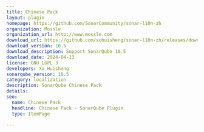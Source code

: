 ```yaml
---
title: Chinese Pack
layout: plugin
homepage: https://github.com/SonarCommunity/sonar-l10n-zh
organization: Mossle
organization_url: http://www.mossle.com
download_url: https://github.com/xuhuisheng/sonar-l10n-zh/releases/download/sonar-l10n-zh-plugin-10.5/sonar-l10n-zh-plugin-10.5.jar
download_version: 10.5
download_description: Support SonarQube 10.5
download_date: 2024-04-13
license: GNU LGPL 3
developers: Xu Huisheng
sonarqube_version: 10.5
category: localization
description: SonarQube Chinese Pack
details: 
seo:
  name: Chinese Pack
  headline: Chinese Pack - SonarQube Plugin
  type: ItemPage

---
```

